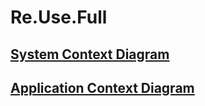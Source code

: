 # Re.Use.Full
## [System Context Diagram](https://viewer.diagrams.net/?tags=%7B%7D&highlight=0000ff&edit=_blank&layers=1&nav=1&title=Reusefull.SystemContextDiagram#Uhttps%3A%2F%2Fdrive.google.com%2Fuc%3Fid%3D1QKiP_kJ8_0XHahV5Tgk3Iaksb6THSV5Y%26export%3Ddownload)
## [Application Context Diagram](https://viewer.diagrams.net/?tags=%7B%7D&highlight=0000ff&edit=_blank&layers=1&nav=1&title=Reusefull.AppContextDiagram#Uhttps%3A%2F%2Fdrive.google.com%2Fuc%3Fid%3D1CONXQebsTXZhY1Vvfp6QXttBu_KPy6aw%26export%3Ddownload)
